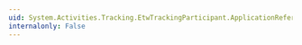 ```yaml
---
uid: System.Activities.Tracking.EtwTrackingParticipant.ApplicationReference
internalonly: False
---
```

